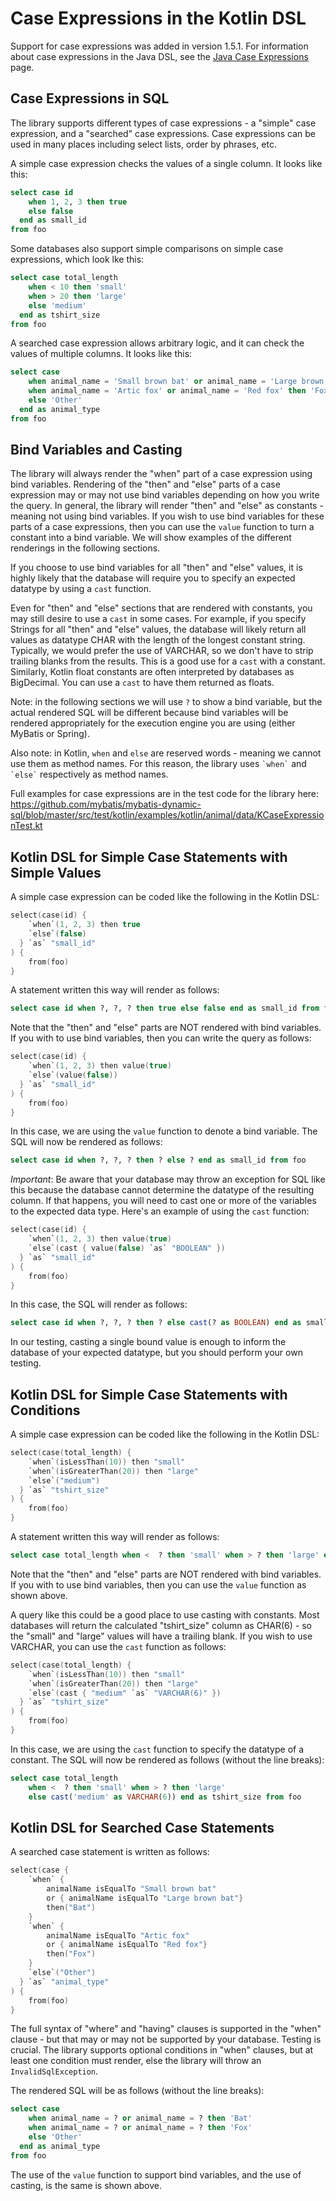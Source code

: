 # Case Expressions in the Kotlin DSL

Support for case expressions was added in version 1.5.1. For information about case expressions in the Java DSL, see
the [Java Case Expressions](caseExpressions.md) page.

## Case Expressions in SQL
The library supports different types of case expressions - a "simple" case expression, and a "searched" case
expressions. Case expressions can be used in many places including select lists, order by phrases, etc.

A simple case expression checks the values of a single column. It looks like this:

```sql
select case id
    when 1, 2, 3 then true
    else false
  end as small_id
from foo
```

Some databases also support simple comparisons on simple case expressions, which look lke this:

```sql
select case total_length
    when < 10 then 'small'
    when > 20 then 'large'
    else 'medium'
  end as tshirt_size
from foo
```

A searched case expression allows arbitrary logic, and it can check the values of multiple columns. It looks like this:

```sql
select case
    when animal_name = 'Small brown bat' or animal_name = 'Large brown bat' then 'Bat'
    when animal_name = 'Artic fox' or animal_name = 'Red fox' then 'Fox'
    else 'Other'
  end as animal_type
from foo
```

## Bind Variables and Casting

The library will always render the "when" part of a case expression using bind variables. Rendering of the "then" and
"else" parts of a case expression may or may not use bind variables depending on how you write the query. In general,
the library will render "then" and "else" as constants - meaning not using bind variables. If you wish to use bind
variables for these parts of a case expressions, then you can use the `value` function to turn a constant into a
bind variable. We will show examples of the different renderings in the following sections.

If you choose to use bind variables for all "then" and "else" values, it is highly likely that the database will
require you to specify an expected datatype by using a `cast` function.

Even for "then" and "else" sections that are rendered with constants, you may still desire to use a `cast` in some
cases. For example, if you specify Strings for all "then" and "else" values, the database will likely return all
values as datatype CHAR with the length of the longest constant string. Typically, we would prefer the use of VARCHAR,
so we don't have to strip trailing blanks from the results. This is a good use for a `cast` with a constant.
Similarly, Kotlin float constants are often interpreted by databases as BigDecimal. You can use a `cast` to have them
returned as floats.

Note: in the following sections we will use `?` to show a bind variable, but the actual rendered SQL will be different
because bind variables will be rendered appropriately for the execution engine you are using (either MyBatis or Spring).

Also note: in Kotlin, `when` and `else` are reserved words - meaning we cannot use them as method names. For this
reason, the library uses `` `when` `` and `` `else` `` respectively as method names.

Full examples for case expressions are in the test code for the library here:
https://github.com/mybatis/mybatis-dynamic-sql/blob/master/src/test/kotlin/examples/kotlin/animal/data/KCaseExpressionTest.kt

## Kotlin DSL for Simple Case Statements with Simple Values

A simple case expression can be coded like the following in the Kotlin DSL:

```kotlin
select(case(id) {
    `when`(1, 2, 3) then true
    `else`(false)
  } `as` "small_id"
) {
    from(foo)
}
```

A statement written this way will render as follows:

```sql
select case id when ?, ?, ? then true else false end as small_id from foo
```

Note that the "then" and "else" parts are NOT rendered with bind variables. If you with to use bind variables, then
you can write the query as follows:

```kotlin
select(case(id) {
    `when`(1, 2, 3) then value(true)
    `else`(value(false))
  } `as` "small_id"
) {
    from(foo)
}
```

In this case, we are using the `value` function to denote a bind variable. The SQL will now be rendered as follows:

```sql
select case id when ?, ?, ? then ? else ? end as small_id from foo
```

*Important*: Be aware that your database may throw an exception for SQL like this because the database cannot determine
the datatype of the resulting column. If that happens, you will need to cast one or more of the variables to the
expected data type. Here's an example of using the `cast` function:

```kotlin
select(case(id) {
    `when`(1, 2, 3) then value(true)
    `else`(cast { value(false) `as` "BOOLEAN" })
  } `as` "small_id"
) {
    from(foo)
}
```

In this case, the SQL will render as follows:

```sql
select case id when ?, ?, ? then ? else cast(? as BOOLEAN) end as small_id from foo
```

In our testing, casting a single bound value is enough to inform the database of your expected datatype, but
you should perform your own testing.

## Kotlin DSL for Simple Case Statements with Conditions

A simple case expression can be coded like the following in the Kotlin DSL:

```kotlin
select(case(total_length) {
    `when`(isLessThan(10)) then "small"
    `when`(isGreaterThan(20)) then "large"
    `else`("medium")
  } `as` "tshirt_size"
) {
    from(foo)
}
```

A statement written this way will render as follows:

```sql
select case total_length when <  ? then 'small' when > ? then 'large' else 'medium' end as tshirt_size from foo
```

Note that the "then" and "else" parts are NOT rendered with bind variables. If you with to use bind variables, then
you can use the `value` function as shown above.

A query like this could be a good place to use casting with constants. Most databases will return the calculated
"tshirt_size" column as CHAR(6) - so the "small" and "large" values will have a trailing blank. If you wish to use
VARCHAR, you can use the `cast` function as follows:

```kotlin
select(case(total_length) {
    `when`(isLessThan(10)) then "small"
    `when`(isGreaterThan(20)) then "large"
    `else`(cast { "medium" `as` "VARCHAR(6)" })
  } `as` "tshirt_size"
) {
    from(foo)
}
```

In this case, we are using the `cast` function to specify the datatype of a constant. The SQL will now be rendered as
follows (without the line breaks):

```sql
select case total_length
    when <  ? then 'small' when > ? then 'large'
    else cast('medium' as VARCHAR(6)) end as tshirt_size from foo
```

## Kotlin DSL for Searched Case Statements

A searched case statement is written as follows:

```kotlin
select(case {
    `when` {
        animalName isEqualTo "Small brown bat"
        or { animalName isEqualTo "Large brown bat"}
        then("Bat")
    }
    `when` {
        animalName isEqualTo "Artic fox"
        or { animalName isEqualTo "Red fox"}
        then("Fox")
    }
    `else`("Other")
  } `as` "animal_type"
) {
    from(foo)
}
```

The full syntax of "where" and "having" clauses is supported in the "when" clause - but that may or may not be supported
by your database. Testing is crucial. The library supports optional conditions in "when" clauses, but at least one
condition must render, else the library will throw an `InvalidSqlException`.

The rendered SQL will be as follows (without the line breaks):
```sql
select case
    when animal_name = ? or animal_name = ? then 'Bat'
    when animal_name = ? or animal_name = ? then 'Fox'
    else 'Other'
  end as animal_type
from foo
```

The use of the `value` function to support bind variables, and the use of casting, is the same is shown above.
